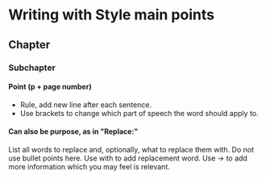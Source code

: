 # Writing with Style main points

## Chapter

### Subchapter

#### Point (p + page number)
* Rule, add new line after each sentence.
* Use brackets to change which part of speech the word should apply to.

#### Can also be purpose, as in "Replace:"
List all words to replace and, optionally, what to replace them with. Do not use bullet points here.
Use with to add replacement word.
Use -> to add more information which you may feel is relevant.